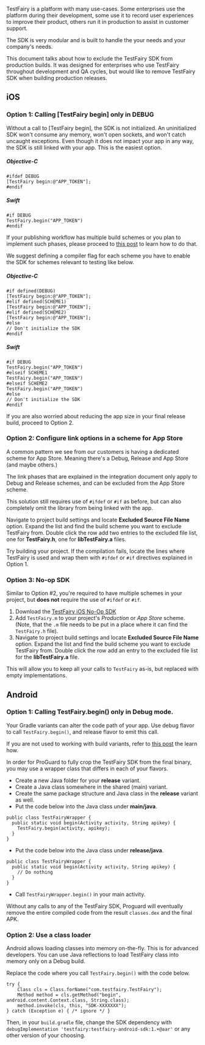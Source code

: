 TestFairy is a platform with many use-cases. Some enterprises use the platform during their development, some use it to record user experiences to improve their product, others run it in production to assist in customer support.

The SDK is very modular and is built to handle the your needs and your company's needs.

This document talks about how to exclude the TestFairy SDK from production builds. It was designed for enterprises who use TestFairy throughout development and QA cycles, but would like to remove TestFairy SDK when building production releases.

## iOS 

### Option 1: Calling [TestFairy begin] only in DEBUG

Without a call to [TestFairy begin], the SDK is not initialized. An uninitialized SDK won't consume any memory, won't open sockets, and won't catch uncaught exceptions. Even though it does not impact your app in any way, the SDK is still linked with your app. This is the easiest option.

##### Objective-C
```
#ifdef DEBUG
[TestFairy begin:@"APP_TOKEN"];
#endif
```

##### Swift
```
#if DEBUG
TestFairy.begin("APP_TOKEN")
#endif
```

If your publishing workflow has multiple build schemes or you plan to implement such phases, please proceed to [this post](https://blog.testfairy.com/ios-build-schemes-explained/) to learn how to do that.

We suggest defining a compiler flag for each scheme you have to enable the SDK for schemes relevant to testing like below.

##### Objective-C
```
#if defined(DEBUG)
[TestFairy begin:@"APP_TOKEN"];
#elif defined(SCHEME1)
[TestFairy begin:@"APP_TOKEN"];
#elif defined(SCHEME2)
[TestFairy begin:@"APP_TOKEN"];
#else
// Don't initialize the SDK
#endif
```

##### Swift
```
#if DEBUG
TestFairy.begin("APP_TOKEN")
#elseif SCHEME1
TestFairy.begin("APP_TOKEN")
#elseif SCHEME2
TestFairy.begin("APP_TOKEN")
#else
// Don't initialize the SDK
#endif
```

If you are also worried about reducing the app size in your final release build, proceed to Option 2.

### Option 2: Configure link options in a scheme for App Store

A common pattern we see from our customers is having a dedicated scheme for App Store. Meaning there's a Debug, Release and App Store (and maybe others.)

The link phases that are explained in the integration document only apply to Debug and Release schemes, and can be excluded from the App Store scheme.

This solution still requires use of `#ifdef` or `#if` as before, but can also completely omit the library from being linked with the app.

Navigate to project build settings and locate **Excluded Source File Name** option. Expand the list and find the build scheme you want to exclude TestFairy from. Double click the row add two entries to the excluded file list, one for **TestFairy.h**, one for **libTestFairy.a** files.

Try building your project. If the compilation fails, locate the lines where TestFairy is used and wrap them with `#ifdef` or `#if` directives explained in Option 1.

<a name="ios-noop"></a>
### Option 3: No-op SDK

Similar to Option #2, you're required to have multiple schemes in your project, but **does not** require the use of `#ifdef` or `#if`.

1. Download the [TestFairy iOS No-Op SDK](https://github.com/testfairy/testfairy-ios-sdk-noop)
2. Add `TestFairy.m` to your project's *Production* or *App Store* scheme. (Note, that the `.m` file needs to be put in a place where it can find the `TestFairy.h` file).
3. Navigate to project build settings and locate **Excluded Source File Name** option. Expand the list and find the build scheme you want to exclude TestFairy from. Double click the row add an entry to the excluded file list for the **libTestFairy.a** file.

This will allow you to keep all your calls to `TestFairy` as-is, but replaced with empty implementations. 

## Android 

### Option 1: Calling TestFairy.begin() only in Debug mode.

Your Gradle variants can alter the code path of your app. Use debug flavor to call `TestFairy.begin()`, and release flavor to emit this call.

If you are not used to working with build variants, refer to [this post](https://blog.testfairy.com/create-a-custom-build-in-android/) the learn how.

In order for ProGuard to fully crop the TestFairy SDK from the final binary, you may use a wrapper class that differs in each of your flavors.

* Create a new Java folder for your **release** variant.
* Create a Java class somewhere in the shared (main) variant.
* Create the same package structure and Java class in the **release** variant as well.
* Put the code below into the Java class under **main/java**.
```
public class TestFairyWrapper {
  public static void begin(Activity activity, String apikey) {
    TestFairy.begin(activity, apikey);
  }
}
```
* Put the code below into the Java class under **release/java**.
```
public class TestFairyWrapper {
  public static void begin(Activity activity, String apikey) {
    // Do nothing
  }
}
```
* Call `TestFairyWrapper.begin()` in your main activity.

Without any calls to any of the TestFairy SDK, Proguard will eventually remove the entire compiled code from the result `classes.dex` and the final APK.

### Option 2: Use a class loader

Android allows loading classes into memory on-the-fly. This is for advanced developers. You can use Java reflections to load TestFairy class into memory only on a Debug build.

Replace the code where you call `TestFairy.begin()` with the code below.

```
try {
    Class cls = Class.forName("com.testfairy.TestFairy");
    Method method = cls.getMethod("begin", android.content.Context.class, String.class);
    method.invoke(cls, this, "SDK-XXXXXXX");
} catch (Exception e) { /* ignore */ }
```

Then, in your `build.gradle` file, change the SDK dependency with `debugImplementation 'testfairy:testfairy-android-sdk:1.+@aar'` or any other version of your choosing.
